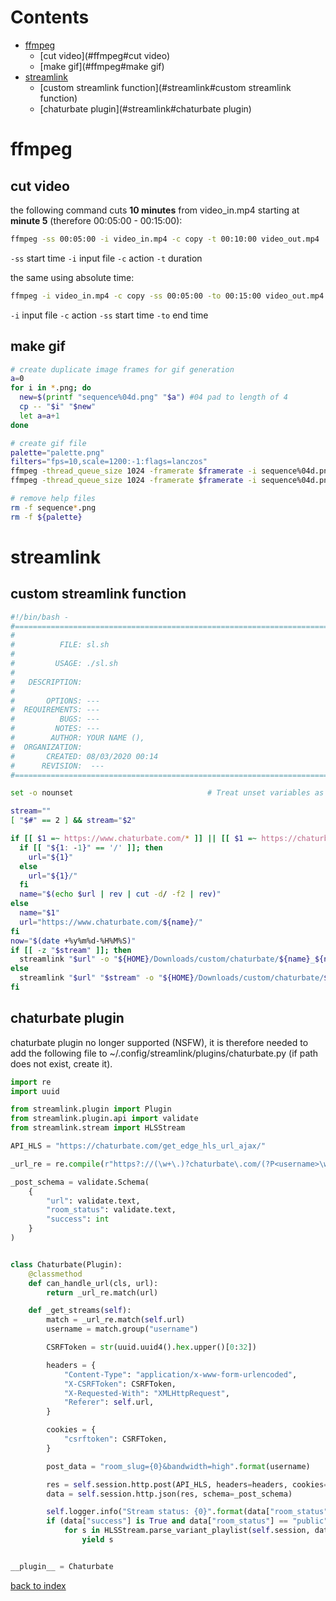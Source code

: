 # Contents

- [ffmpeg](#ffmpeg)
    - [cut video](#ffmpeg#cut video)
    - [make gif](#ffmpeg#make gif)
- [streamlink](#streamlink)
    - [custom streamlink function](#streamlink#custom streamlink function)
    - [chaturbate plugin](#streamlink#chaturbate plugin)

# ffmpeg
## cut video
the following command cuts __10 minutes__ from video_in.mp4 starting at __minute 5__ (therefore 00:05:00 - 00:15:00):
```bash
ffmpeg -ss 00:05:00 -i video_in.mp4 -c copy -t 00:10:00 video_out.mp4
```
`-ss` start time
`-i` input file
`-c` action
`-t` duration

the same using absolute time:
```bash
ffmpeg -i video_in.mp4 -c copy -ss 00:05:00 -to 00:15:00 video_out.mp4
```
`-i` input file
`-c` action
`-ss` start time
`-to` end time

## make gif
```bash
# create duplicate image frames for gif generation
a=0
for i in *.png; do
  new=$(printf "sequence%04d.png" "$a") #04 pad to length of 4
  cp -- "$i" "$new"
  let a=a+1
done

# create gif file
palette="palette.png"
filters="fps=10,scale=1200:-1:flags=lanczos"
ffmpeg -thread_queue_size 1024 -framerate $framerate -i sequence%04d.png -vf "$filters,palettegen" -y $palette
ffmpeg -thread_queue_size 1024 -framerate $framerate -i sequence%04d.png -i $palette -lavfi "$filters [x]; [x][1:v] paletteuse" -y "${prefix}.gif"

# remove help files
rm -f sequence*.png
rm -f ${palette}
```

# streamlink
## custom streamlink function
```bash
#!/bin/bash -
#===============================================================================
#
#          FILE: sl.sh
#
#         USAGE: ./sl.sh
#
#   DESCRIPTION:
#
#       OPTIONS: ---
#  REQUIREMENTS: ---
#          BUGS: ---
#         NOTES: ---
#        AUTHOR: YOUR NAME (),
#  ORGANIZATION:
#       CREATED: 08/03/2020 00:14
#      REVISION:  ---
#===============================================================================

set -o nounset                              # Treat unset variables as an error

stream=""
[ "$#" == 2 ] && stream="$2"

if [[ $1 =~ https://www.chaturbate.com/* ]] || [[ $1 =~ https://chaturbate.com/* ]] || [[ $1 =~ www.chaturbate.com/* ]] || [[ $1 =~ chaturbate.com/* ]]; then
  if [[ "${1: -1}" == '/' ]]; then
    url="${1}"
  else
    url="${1}/"
  fi
  name="$(echo $url | rev | cut -d/ -f2 | rev)"
else
  name="$1"
  url="https://www.chaturbate.com/${name}/"
fi
now="$(date +%y%m%d-%H%M%S)"
if [[ -z "$stream" ]]; then
  streamlink "$url" -o "${HOME}/Downloads/custom/chaturbate/${name}_${now}.mp4"
else
  streamlink "$url" "$stream" -o "${HOME}/Downloads/custom/chaturbate/${name}_${now}.mp4"
fi
```
## chaturbate plugin
chaturbate plugin no longer supported (NSFW), it is therefore needed to add the following file to
~/.config/streamlink/plugins/chaturbate.py (if path does not exist, create it).
```python
import re
import uuid

from streamlink.plugin import Plugin
from streamlink.plugin.api import validate
from streamlink.stream import HLSStream

API_HLS = "https://chaturbate.com/get_edge_hls_url_ajax/"

_url_re = re.compile(r"https?://(\w+\.)?chaturbate\.com/(?P<username>\w+)")

_post_schema = validate.Schema(
    {
        "url": validate.text,
        "room_status": validate.text,
        "success": int
    }
)


class Chaturbate(Plugin):
    @classmethod
    def can_handle_url(cls, url):
        return _url_re.match(url)

    def _get_streams(self):
        match = _url_re.match(self.url)
        username = match.group("username")

        CSRFToken = str(uuid.uuid4().hex.upper()[0:32])

        headers = {
            "Content-Type": "application/x-www-form-urlencoded",
            "X-CSRFToken": CSRFToken,
            "X-Requested-With": "XMLHttpRequest",
            "Referer": self.url,
        }

        cookies = {
            "csrftoken": CSRFToken,
        }

        post_data = "room_slug={0}&bandwidth=high".format(username)

        res = self.session.http.post(API_HLS, headers=headers, cookies=cookies, data=post_data)
        data = self.session.http.json(res, schema=_post_schema)

        self.logger.info("Stream status: {0}".format(data["room_status"]))
        if (data["success"] is True and data["room_status"] == "public" and data["url"]):
            for s in HLSStream.parse_variant_playlist(self.session, data["url"]).items():
                yield s


__plugin__ = Chaturbate
```

[back to index](index.md)
